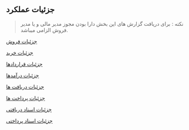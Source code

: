 ﻿## جزئیات عملکرد

> نکته : برای دریافت گزارش های این بخش دارا بودن مجوز مدیر مالی و یا مدیر فروش الزامی میباشد.

[جزئیات فروش](https://github.com/1stco/PayamGostarDocs/blob/master/help%202.5.4/Management-and-reports/Sales-reports/Performance-details/Sales-details/Sales-details.md)

[جزئیات خرید](https://github.com/1stco/PayamGostarDocs/blob/master/help%202.5.4/Management-and-reports/Sales-reports/Performance-details/Purchase-details/Purchase-details.md)

[جزئیات قراردادها](https://github.com/1stco/PayamGostarDocs/blob/master/help%202.5.4/Management-and-reports/Sales-reports/Performance-details/Contract-details/Contract-details.md)

[جزئیات درآمدها](https://github.com/1stco/PayamGostarDocs/blob/master/help%202.5.4/Management-and-reports/Sales-reports/Performance-details/Revenue-details/Revenue-details.md)

[جزئیات دریافت ها](https://github.com/1stco/PayamGostarDocs/blob/master/help%202.5.4/Management-and-reports/Sales-reports/Performance-details/Details-of-receipts/Details-of-receipts.md)

[جزئیات پرداخت ها](https://github.com/1stco/PayamGostarDocs/blob/master/help%202.5.4/Management-and-reports/Sales-reports/Performance-details/Payment%20details/Payment-details.md)

[جزئیات اسناد دریافتی](https://github.com/1stco/PayamGostarDocs/blob/master/help%202.5.4/Management-and-reports/Sales-reports/Performance-details/Details-of-documents-received/Details-of-documents-received.md)

[جزئیات اسناد پرداختی](https://github.com/1stco/PayamGostarDocs/blob/master/help%202.5.4/Management-and-reports/Sales-reports/Performance-details/Details-of-payment-documents/Details-of-payment-documents.md)